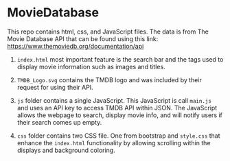# MovieDatabase

This repo contains html, css, and JavaScript files. The data is from The Movie Database API that can be found using this link: https://www.themoviedb.org/documentation/api

1. `index.html` most important feature is the search bar and the tags used to display movie information such as images and titles.

2. `TMDB_Logo.svg` contains the TMDB logo and was included by their request for using their API.

3. `js` folder contains a single JavaScript. This JavaScript is call `main.js` and uses an API key to access TMDB API within JSON. The JavaScript allows the webpage to search, display movie info, and will notify users if their search comes up empty.

4. `css` folder contains two CSS file. One from bootstrap and `style.css` that enhance the `index.html` functionality by allowing scrolling within the displays and background coloring.
